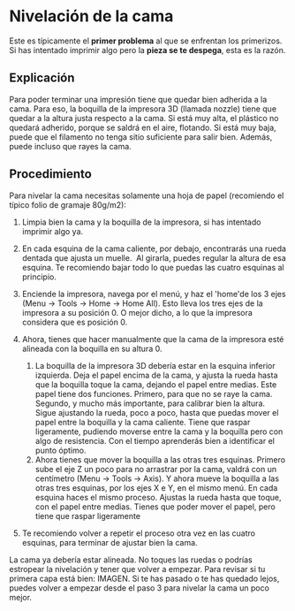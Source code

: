 
# Nivelación de la cama

Este es típicamente el **primer problema** al que se enfrentan los primerizos. Si has intentado imprimir algo pero la **pieza se te despega**, esta es la razón.

## Explicación

Para poder terminar una impresión tiene que quedar bien adherida a la cama. Para eso, la boquilla de la impresora 3D (llamada nozzle) tiene que quedar a la altura justa respecto a la cama. Si está muy alta, el plástico no quedará adherido, porque se saldrá en el aire, flotando. Si está muy baja, puede que el filamento no tenga sitio suficiente para salir bien. Además, puede incluso que rayes la cama.

## Procedimiento

Para nivelar la cama necesitas solamente una hoja de papel (recomiendo el típico folio de gramaje 80g/m2):

1.  Limpia bien la cama y la boquilla de la impresora, si has intentado imprimir algo ya.
2.  En cada esquina de la cama caliente, por debajo, encontrarás una rueda dentada que ajusta un muelle.  Al girarla, puedes regular la altura de esa esquina. Te recomiendo bajar todo lo que puedas las cuatro esquinas al principio.
    
3.  Enciende la impresora, navega por el menú, y haz el 'home'de los 3 ejes (Menu -> Tools -> Home -> Home All). Esto lleva los tres ejes de la impresora a su posición 0. O mejor dicho, a lo que la impresora considera que es posición 0.
    
4.  Ahora, tienes que hacer manualmente que la cama de la impresora esté alineada con la boquilla en su altura 0.
	1.  La boquilla de la impresora 3D debería estar en la esquina inferior izquierda. Deja el papel encima de la cama, y ajusta la rueda hasta que la boquilla toque la cama, dejando el papel entre medias. Este papel tiene dos funciones. Primero, para que no se raye la cama. Segundo, y mucho más importante, para calibrar bien la altura. Sigue ajustando la rueda, poco a poco, hasta que puedas mover el papel entre la boquilla y la cama caliente. Tiene que raspar ligeramente, pudiendo moverse entre la cama y la boquilla pero con algo de resistencia. Con el tiempo aprenderás bien a identificar el punto óptimo.
	2.  Ahora tienes que mover la boquilla a las otras tres esquinas. Primero sube el eje Z un poco para no arrastrar por la cama, valdrá con un centímetro (Menu -> Tools -> Axis). Y ahora mueve la boquilla a las otras tres esquinas, por los ejes X e Y, en el mismo menú. En cada esquina haces el mismo proceso. Ajustas la rueda hasta que toque, con el papel entre medias. Tienes que poder mover el papel, pero tiene que raspar ligeramente
5.  Te recomiendo volver a repetir el proceso otra vez en las cuatro esquinas, para terminar de ajustar bien la cama.

La cama ya debería estar alineada. No toques las ruedas o podrías estropear la nivelación y tener que volver a empezar. Para revisar si tu primera capa está bien: IMAGEN. Si te has pasado o te has quedado lejos, puedes volver a empezar desde el paso 3 para nivelar la cama un poco mejor.